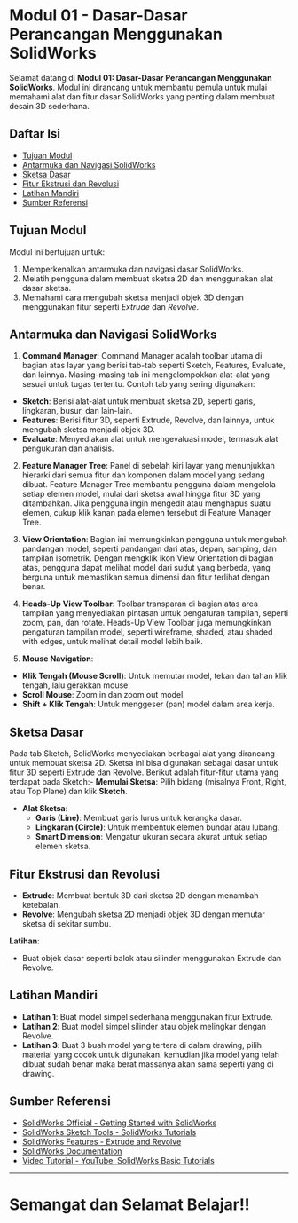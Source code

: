 # Modul 01 - Dasar-Dasar Perancangan Menggunakan SolidWorks

Selamat datang di **Modul 01: Dasar-Dasar Perancangan Menggunakan SolidWorks**. Modul ini dirancang untuk membantu pemula untuk mulai memahami alat dan fitur dasar SolidWorks yang penting dalam membuat desain 3D sederhana.

## Daftar Isi
- [Tujuan Modul](#tujuan-modul)
- [Antarmuka dan Navigasi SolidWorks](#antarmuka-dan-navigasi-solidworks)
- [Sketsa Dasar](#sketsa-dasar)
- [Fitur Ekstrusi dan Revolusi](#fitur-ekstrusi-dan-revolusi)
- [Latihan Mandiri](#latihan-mandiri)
- [Sumber Referensi](#sumber-referensi)

## Tujuan Modul
Modul ini bertujuan untuk:
1. Memperkenalkan antarmuka dan navigasi dasar SolidWorks.
2. Melatih pengguna dalam membuat sketsa 2D dan menggunakan alat dasar sketsa.
3. Memahami cara mengubah sketsa menjadi objek 3D dengan menggunakan fitur seperti *Extrude* dan *Revolve*.

## Antarmuka dan Navigasi SolidWorks
1. **Command Manager**:
Command Manager adalah toolbar utama di bagian atas layar yang berisi tab-tab seperti Sketch, Features, Evaluate, dan lainnya. Masing-masing tab ini mengelompokkan alat-alat yang sesuai untuk tugas tertentu.
Contoh tab yang sering digunakan:
  - **Sketch**: Berisi alat-alat untuk membuat sketsa 2D, seperti garis, lingkaran, busur, dan lain-lain.
  - **Features**: Berisi fitur 3D, seperti Extrude, Revolve, dan lainnya, untuk mengubah sketsa menjadi objek 3D.
  - **Evaluate**: Menyediakan alat untuk mengevaluasi model, termasuk alat pengukuran dan analisis.

2. **Feature Manager Tree**:
Panel di sebelah kiri layar yang menunjukkan hierarki dari semua fitur dan komponen dalam model yang sedang dibuat.
Feature Manager Tree membantu pengguna dalam mengelola setiap elemen model, mulai dari sketsa awal hingga fitur 3D yang ditambahkan.
Jika pengguna ingin mengedit atau menghapus suatu elemen, cukup klik kanan pada elemen tersebut di Feature Manager Tree.

3. **View Orientation**:
Bagian ini memungkinkan pengguna untuk mengubah pandangan model, seperti pandangan dari atas, depan, samping, dan tampilan isometrik.
Dengan mengklik ikon View Orientation di bagian atas, pengguna dapat melihat model dari sudut yang berbeda, yang berguna untuk memastikan semua dimensi dan fitur terlihat dengan benar.

4. **Heads-Up View Toolbar**:
Toolbar transparan di bagian atas area tampilan yang menyediakan pintasan untuk pengaturan tampilan, seperti zoom, pan, dan rotate.
Heads-Up View Toolbar juga memungkinkan pengaturan tampilan model, seperti wireframe, shaded, atau shaded with edges, untuk melihat detail model lebih baik.

5. **Mouse Navigation**:
  - **Klik Tengah (Mouse Scroll)**: Untuk memutar model, tekan dan tahan klik tengah, lalu gerakkan mouse.
  - **Scroll Mouse**: Zoom in dan zoom out model.
  - **Shift + Klik Tengah**: Untuk menggeser (pan) model dalam area kerja.

## Sketsa Dasar
Pada tab Sketch, SolidWorks menyediakan berbagai alat yang dirancang untuk membuat sketsa 2D. Sketsa ini bisa digunakan sebagai dasar untuk fitur 3D seperti Extrude dan Revolve. Berikut adalah fitur-fitur utama yang terdapat pada Sketch:-
**Memulai Sketsa**: Pilih bidang (misalnya Front, Right, atau Top Plane) dan klik **Sketch**.
- **Alat Sketsa**:
  - **Garis (Line)**: Membuat garis lurus untuk kerangka dasar.
  - **Lingkaran (Circle)**: Untuk membentuk elemen bundar atau lubang.
  - **Smart Dimension**: Mengatur ukuran secara akurat untuk setiap elemen sketsa.

## Fitur Ekstrusi dan Revolusi
- **Extrude**: Membuat bentuk 3D dari sketsa 2D dengan menambah ketebalan.
- **Revolve**: Mengubah sketsa 2D menjadi objek 3D dengan memutar sketsa di sekitar sumbu.

**Latihan**:
- Buat objek dasar seperti balok atau silinder menggunakan Extrude dan Revolve.

## Latihan Mandiri
- **Latihan 1**: Buat model simpel sederhana menggunakan fitur Extrude. 
- **Latihan 2**: Buat model simpel silinder atau objek melingkar dengan Revolve.
- **Latihan 3**: Buat 3 buah model yang tertera di dalam drawing, pilih material yang cocok untuk digunakan. kemudian jika model yang telah dibuat sudah benar maka berat massanya akan sama seperti yang di drawing.

## Sumber Referensi
- [SolidWorks Official - Getting Started with SolidWorks](https://www.solidworks.com/getting-started)
- [SolidWorks Sketch Tools - SolidWorks Tutorials](https://www.solidworks.com/solidworks-sketch-tools)
- [SolidWorks Features - Extrude and Revolve](https://www.solidworks.com/solidworks-features)
- [SolidWorks Documentation](https://help.solidworks.com/)
- [Video Tutorial - YouTube: SolidWorks Basic Tutorials](https://www.youtube.com/results?search_query=solidworks+basic+tutorial)


---
# Semangat dan Selamat Belajar!!



